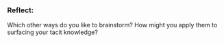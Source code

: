 ### Reflect:

Which other ways do you like to brainstorm? How might you apply them to surfacing your tacit knowledge?
